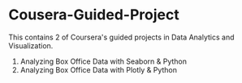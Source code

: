 # Cousera-Guided-Project
This contains 2 of Coursera's guided projects in Data Analytics and Visualization. 
  1. Analyzing Box Office Data with Seaborn & Python
  2. Analyzing Box Office Data with Plotly & Python
